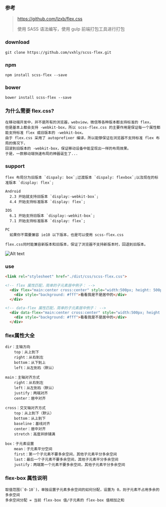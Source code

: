 ### 参考

> <https://github.com/lzxb/flex.css>
>
> 使用 SASS 语法编写，使用 gulp 前端打包工具进行打包

### download

    git clone https://github.com/vxhly/scss-flex.git

### npm

    npm install scss-flex --save

### bower

    bower install scss-flex --save

### 为什么需要 flex.css?

    在移动端开发中，并不是所有的浏览器，webview，微信等各种版本都支持标准的 flex，
    但是基本上都会支持 -webkit-box，所以 scss-flex.css 的主要作用是保证每一个属性都能支持标准 flex 或旧版本的 -webkit-box。
    由于 flex.css 采用了 autoprefixer 编译，所以能够保证在浏览器不支持标准 flex 布局的情况下，
    回滚到旧版本的 -webkit-box，保证移动设备中能呈现出一样的布局效果。
    于是，一款移动端快速布局的神器诞生了...

### support

    flex 布局分为旧版本 `dispaly: box`;过渡版本 `dispaly: flexbox`;以及现在的标准版本 `display: flex`;

    Android
      2.3 开始就支持旧版本 `display:-webkit-box`;
      4.4 开始支持标准版本 `display: flex`;

    IOS
      6.1 开始支持旧版本 `display:-webkit-box`;
      7.1 开始支持标准版本 `display: flex`;

    PC
      如果你不需要兼容 ie10 以下版本，也是可以使用 scss-flex.css

    flex.css同时能兼容新版本和旧版本，保证了浏览器不支持新版本时，回退到旧版本。

![Alt text](https://github.com/vxhly/scss-flex/blob/master/img/caniuse.png)

### use

```html
<link rel="stylesheet" href="./dist/css/scss-flex.css">

<!-- flex 属性匹配，简单的子元素居中例子： -->
  <div flex="main:center cross:center" style="width:500px; height: 500px; background: #108423">
    <div style="background: #fff">看看我是不是居中的</div>
  </div>

<!-- data-flex 属性匹配，简单的子元素居中例子： -->
  <div data-flex="main:center cross:center" style="width:500px; height: 500px; background: #f1d722">
    <div style="background: #fff">看看我是不是居中的</div>
  </div>
```

### flex属性大全

    dir：主轴方向
        top：从上到下
        right：从右到左
        bottom：从下到上
        left：从左到右（默认）

    main：主轴对齐方式
        right：从右到左
        left：从左到右（默认）
        justify：两端对齐
        center：居中对齐

    cross：交叉轴对齐方式
        top：从上到下（默认）
        bottom：从上到下
        baseline：基线对齐
        center：居中对齐
        stretch：高度并排铺满

    box：子元素设置
        mean：子元素平分空间
        first：第一个子元素不要多余空间，其他子元素平分多余空间
        last：最后一个子元素不要多余空间，其他子元素平分多余空间
        justify：两端第一个元素不要多余空间，其他子元素平分多余空间

### flex-box 属性说明

    取值范围(`0-10`)，单独设置子元素多余空间的如何分配，设置为 0，则子元素不占用多余的多余空间
    多余空间分配 = 当前 flex-box 值/子元素的 flex-box 值相加之和
